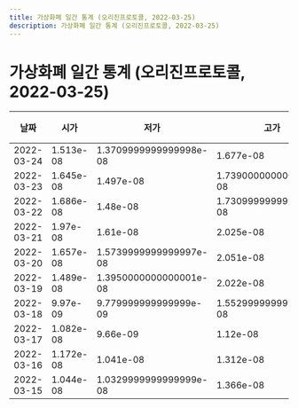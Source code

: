 ```yaml
---
title: 가상화폐 일간 통계 (오리진프로토콜, 2022-03-25)
description: 가상화폐 일간 통계 (오리진프로토콜, 2022-03-25)
---
```


가상화폐 일간 통계 (오리진프로토콜, 2022-03-25)
===

|날짜|시가|저가|고가|종가|비고|
|--|--|--|--|--|--|
|2022-03-24|1.513e-08|1.3709999999999998e-08|1.677e-08|1.4019999999999999e-08|    |
|2022-03-23|1.645e-08|1.497e-08|1.7390000000000002e-08|1.513e-08|    |
|2022-03-22|1.686e-08|1.48e-08|1.7309999999999998e-08|1.645e-08|    |
|2022-03-21|1.97e-08|1.61e-08|2.025e-08|1.696e-08|    |
|2022-03-20|1.657e-08|1.5739999999999997e-08|2.051e-08|1.97e-08|    |
|2022-03-19|1.489e-08|1.3950000000000001e-08|2.022e-08|1.657e-08|    |
|2022-03-18|9.97e-09|9.779999999999999e-09|1.5529999999999997e-08|1.489e-08|    |
|2022-03-17|1.082e-08|9.66e-09|1.12e-08|9.97e-09|    |
|2022-03-16|1.172e-08|1.041e-08|1.312e-08|1.082e-08|    |
|2022-03-15|1.044e-08|1.0329999999999999e-08|1.366e-08|1.178e-08|    |
